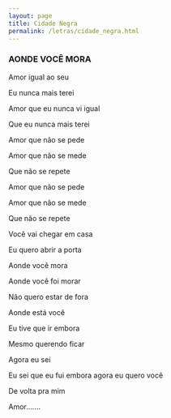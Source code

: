 ```yaml
---
layout: page
title: Cidade Negra
permalink: /letras/cidade_negra.html
---
```


### AONDE VOCÊ MORA

Amor igual ao seu

Eu nunca mais terei

Amor que eu nunca vi igual

Que eu nunca mais terei

Amor que não se pede

Amor que não se mede

Que não se repete

Amor que não se pede

Amor que não se mede

Que não se repete

Você vai chegar em casa

Eu quero abrir a porta

Aonde você mora

Aonde você foi morar

Não quero estar de fora

Aonde está você

Eu tive que ir embora

Mesmo querendo ficar

Agora eu sei

Eu sei que eu fui embora agora eu quero você

De volta pra mim

Amor.......